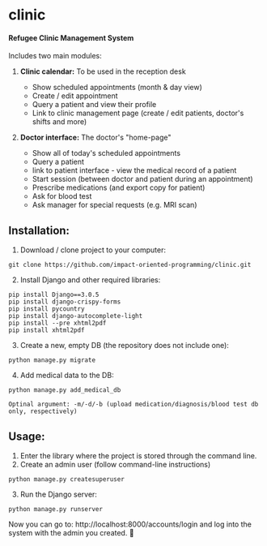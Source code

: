 # clinic
#### Refugee Clinic Management System
Includes two main modules:
1. **Clinic calendar:** To be used in the reception desk
  	- Show scheduled appointments (month & day view)
    - Create / edit appointment
    - Query a patient and view their profile
  	- Link to clinic management page (create / edit patients, doctor's shifts and more)
  
2. **Doctor interface:** The doctor's "home-page"
  	- Show all of today's scheduled appointments
  	- Query a patient
  	- link to patient interface - view the medical record of a patient
  	- Start session (between doctor and patient during an appointment)
  	- Prescribe medications (and export copy for patient)
  	- Ask for blood test
  	- Ask manager for special requests (e.g. MRI scan)
 
## Installation:
1. Download / clone project to your computer:
  ```
  git clone https://github.com/impact-oriented-programming/clinic.git
  ```
2. Install Django and other required libraries:
  ```
  pip install Django==3.0.5
  pip install django-crispy-forms
  pip install pycountry
  pip install django-autocomplete-light
  pip install --pre xhtml2pdf
  pip install xhtml2pdf
  ```
3. Create a new, empty DB (the repository does not include one):
  ```
  python manage.py migrate
  ```
4. Add medical data to the DB:
  ```
 python manage.py add_medical_db
 
 Optinal argument: -m/-d/-b (upload medication/diagnosis/blood test db only, respectively)
  ```

## Usage:
1. Enter the library where the project is stored through the command line.
2. Create an admin user (follow command-line instructions)
  ```
  python manage.py createsuperuser
  ```
3. Run the Django server:
  ```
  python manage.py runserver
  ```
Now you can go to:  http://localhost:8000/accounts/login and log into the system with the admin you created. :nail_care:

